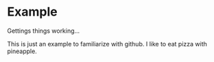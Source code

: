 # Example
Gettings things working...

This is just an example to familiarize with github.
I like to eat pizza with pineapple.
